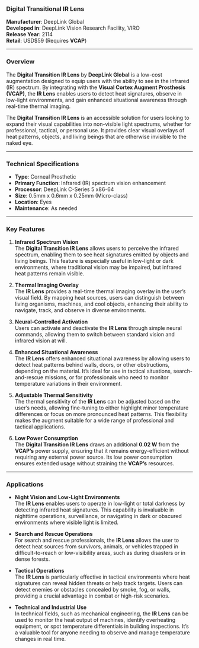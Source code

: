 ### **Digital Transitional IR Lens**

**Manufacturer**: DeepLink Global  
**Developed in**: DeepLink Vision Research Facility, VIRO  
**Release Year**: 2114  
**Retail**: USD$59 (Requires **VCAP**)

---

### Overview

The **Digital Transition IR Lens** by **DeepLink Global** is a low-cost augmentation designed to equip users with the ability to see in the infrared (IR) spectrum. By integrating  with the **Visual Cortex Augment Prosthesis (VCAP)**, the **IR Lens** enables users to detect heat signatures, observe in low-light environments, and gain enhanced situational awareness through real-time thermal imaging.

The **Digital Transition IR Lens** is an accessible solution for users looking to expand their visual capabilities into non-visible light spectrums, whether for professional, tactical, or personal use. It provides clear visual overlays of heat patterns, objects, and living beings that are otherwise invisible to the naked eye.

---

### Technical Specifications

- **Type**: Corneal Prosthetic
- **Primary Function**: Infrared (IR) spectrum vision enhancement
- **Processor**: DeepLink C-Series 5 x86-64
- **Size**: 0.5mm x 0.6mm x 0.25mm (Micro-class)
- **Location**: Eyes 
- **Maintenance**: As needed

---

### Key Features

1. **Infrared Spectrum Vision**  
   The **Digital Transition IR Lens** allows users to perceive the infrared spectrum, enabling them to see heat signatures emitted by objects and living beings. This feature is especially useful in low-light or dark environments, where traditional vision may be impaired, but infrared heat patterns remain visible.

2. **Thermal Imaging Overlay**  
   The **IR Lens** provides a real-time thermal imaging overlay in the user’s visual field. By mapping heat sources, users can distinguish between living organisms, machines, and cool objects, enhancing their ability to navigate, track, and observe in diverse environments.

4. **Neural-Controlled Activation**  
   Users can activate and deactivate the **IR Lens** through simple neural commands, allowing them to switch between standard vision and infrared vision at will.

5. **Enhanced Situational Awareness**  
   The **IR Lens** offers enhanced situational awareness by allowing users to detect heat patterns behind walls, doors, or other obstructions, depending on the material. It’s ideal for use in tactical situations, search-and-rescue missions, or for professionals who need to monitor temperature variations in their environment.

6. **Adjustable Thermal Sensitivity**  
   The thermal sensitivity of the **IR Lens** can be adjusted based on the user’s needs, allowing fine-tuning to either highlight minor temperature differences or focus on more pronounced heat patterns. This flexibility makes the augment suitable for a wide range of professional and tactical applications.

7. **Low Power Consumption**  
   The **Digital Transition IR Lens** draws an additional **0.02 W** from the **VCAP’s** power supply, ensuring that it remains energy-efficient without requiring any external power source. Its low power consumption ensures extended usage without straining the **VCAP’s** resources.

---

### Applications

- **Night Vision and Low-Light Environments**  
   The **IR Lens** enables users to operate in low-light or total darkness by detecting infrared heat signatures. This capability is invaluable in nighttime operations, surveillance, or navigating in dark or obscured environments where visible light is limited.

- **Search and Rescue Operations**  
   For search and rescue professionals, the **IR Lens** allows the user to detect heat sources from survivors, animals, or vehicles trapped in difficult-to-reach or low-visibility areas, such as during disasters or in dense forests.

- **Tactical Operations**  
   The **IR Lens** is particularly effective in tactical environments where heat signatures can reveal hidden threats or help track targets. Users can detect enemies or obstacles concealed by smoke, fog, or walls, providing a crucial advantage in combat or high-risk scenarios.

- **Technical and Industrial Use**  
   In technical fields, such as mechanical engineering, the **IR Lens** can be used to monitor the heat output of machines, identify overheating equipment, or spot temperature differentials in building inspections. It’s a valuable tool for anyone needing to observe and manage temperature changes in real time.
